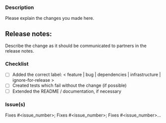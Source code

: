 ### Description

Please explain the changes you made here.

## Release notes:

Describe the change as it should be communicated to partners in the release notes.

### Checklist

- [ ] Added the correct label: < feature | bug | dependencies | infrastructure | ignore-for-release >
- [ ] Created tests which fail without the change (if possible)
- [ ] Extended the README / documentation, if necessary

### Issue(s)

Fixes #<issue_number>; Fixes #<issue_number>; Fixes #<issue_number>...
